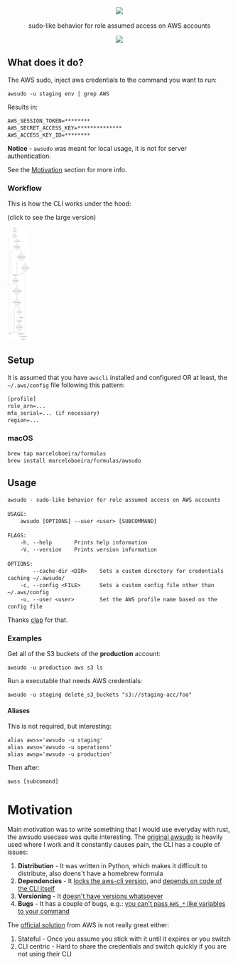 <p align="center">
  <img src="https://raw.githubusercontent.com/marceloboeira/awsudo/master/docs/logos/logo-github.png" width="300">
  <p align="center">sudo-like behavior for role assumed access on AWS accounts</p>
  <p align="center">
    <img src="https://travis-ci.org/marceloboeira/awsudo.svg?branch=master">
  </p>
</p>

## What does it do?

The AWS sudo, inject aws credentials to the command you want to run:

```shell
awsudo -u staging env | grep AWS
```

Results in:
```shell
AWS_SESSION_TOKEN=********
AWS_SECRET_ACCESS_KEY=**************
AWS_ACCESS_KEY_ID=********
```

**Notice** - `awsudo` was meant for local usage, it is not for server authentication.

See the [Motivation](#motivation) section for more info.

### Workflow

This is how the CLI works under the hood:

(click to see the large version)

<img src="docs/workflow.png" width="10%">

## Setup

It is assumed that you have `awscli` installed and configured OR at least, the `~/.aws/config` file following this pattern:

```
[profile]
role_arn=...
mfa_serial=... (if necessary)
region=...
```

### macOS

```shell
brew tap marceloboeira/formulas
brew install marceloboeira/formulas/awsudo
```

## Usage

```
awsudo - sudo-like behavior for role assumed access on AWS accounts

USAGE:
    awsudo [OPTIONS] --user <user> [SUBCOMMAND]

FLAGS:
    -h, --help       Prints help information
    -V, --version    Prints version information

OPTIONS:
        --cache-dir <DIR>    Sets a custom directory for credentials caching ~/.awsudo/
    -c, --config <FILE>      Sets a custom config file other than ~/.aws/config
    -u, --user <user>        Set the AWS profile name based on the config file
```

Thanks [clap](https://github.com/clap-rs/clap) for that.

### Examples

Get all of the S3 buckets of the **production** account:

```shell
awsudo -u production aws s3 ls
```

Run a executable that needs AWS credentials:

```shell
awsudo -u staging delete_s3_buckets "s3://staging-acc/foo"
```

#### Aliases

This is not required, but interesting:

```shell
alias awss='awsudo -u staging'
alias awso='awsudo -u operations'
alias awsp='awsudo -u production'
```

Then after:

```shell
awss [subcomand]
```

# Motivation

Main motivation was to write something that I would use everyday with rust, the awsudo usecase was quite interesting. The [original awsudo](https://github.com/makethunder/awsudo/) is heavily used where I work and it constantly causes pain, the CLI has a couple of issues:

1. **Distribution** - It was written in Python, which makes it difficult to distribute, also doens't have a homebrew formula
1. **Dependencies** - It [locks the aws-cli version](https://github.com/makethunder/awsudo/issues/7), and [depends on code of the CLI itself](https://github.com/makethunder/awsudo/blob/d5800bc4a9785d179c678605d0ae5bf4e28f5205/awsudo/config.py#L1)
1. **Versioning** - It [doesn't have versions whatsoever](https://github.com/makethunder/awsudo/releases)
1. **Bugs** - It has a couple of bugs, e.g.: [you can't pass `AWS_*` like variables to your command](https://github.com/makethunder/awsudo/issues/14)

The [official solution](https://docs.aws.amazon.com/cli/latest/userguide/cli-roles.html#cli-roles-cache) from AWS is not really great either:
1. Stateful - Once you assume you stick with it until it expires or you switch
1. CLI centric - Hard to share the credentials and switch quickly if you are not using their CLI
